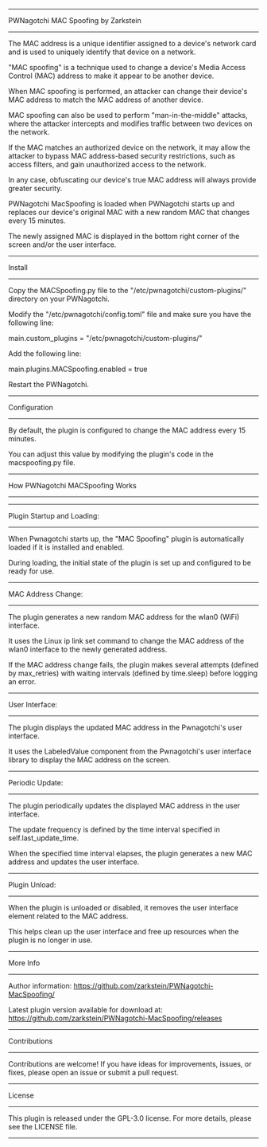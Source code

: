 *****
PWNagotchi MAC Spoofing by Zarkstein
*****

The MAC address is a unique identifier assigned to a device's network card and is used to uniquely identify that device on a network.

"MAC spoofing" is a technique used to change a device's Media Access Control (MAC) address to make it appear to be another device.

When MAC spoofing is performed, an attacker can change their device's MAC address to match the MAC address of another device.

MAC spoofing can also be used to perform "man-in-the-middle" attacks, where the attacker intercepts and modifies traffic between two devices on the network.

If the MAC matches an authorized device on the network, it may allow the attacker to bypass MAC address-based security restrictions, such as access filters, and gain unauthorized access to the network.

In any case, obfuscating our device's true MAC address will always provide greater security.

PWNagotchi MacSpoofing is loaded when PWNagotchi starts up and replaces our device's original MAC with a new random MAC that changes every 15 minutes.

The newly assigned MAC is displayed in the bottom right corner of the screen and/or the user interface.


*****
Install
*****

Copy the MACSpoofing.py file to the "/etc/pwnagotchi/custom-plugins/" directory on your PWNagotchi.

Modify the "/etc/pwnagotchi/config.toml" file and make sure you have the following line:

main.custom_plugins = "/etc/pwnagotchi/custom-plugins/"

Add the following line:

main.plugins.MACSpoofing.enabled = true

Restart the PWNagotchi.


*****
Configuration
*****

By default, the plugin is configured to change the MAC address every 15 minutes.

You can adjust this value by modifying the plugin's code in the macspoofing.py file.


*****
How PWNagotchi MACSpoofing Works
*****

*****
Plugin Startup and Loading:
*****

When Pwnagotchi starts up, the "MAC Spoofing" plugin is automatically loaded if it is installed and enabled.

During loading, the initial state of the plugin is set up and configured to be ready for use.


*****
MAC Address Change:
*****

The plugin generates a new random MAC address for the wlan0 (WiFi) interface.

It uses the Linux ip link set command to change the MAC address of the wlan0 interface to the newly generated address.

If the MAC address change fails, the plugin makes several attempts (defined by max_retries) with waiting intervals (defined by time.sleep) before logging an error.

*****
User Interface:
*****

The plugin displays the updated MAC address in the Pwnagotchi's user interface.

It uses the LabeledValue component from the Pwnagotchi's user interface library to display the MAC address on the screen.


*****
Periodic Update:
*****

The plugin periodically updates the displayed MAC address in the user interface.

The update frequency is defined by the time interval specified in self.last_update_time.

When the specified time interval elapses, the plugin generates a new MAC address and updates the user interface.

*****
Plugin Unload:
*****

When the plugin is unloaded or disabled, it removes the user interface element related to the MAC address.

This helps clean up the user interface and free up resources when the plugin is no longer in use.

*****
More Info
*****

Author information:
https://github.com/zarkstein/PWNagotchi-MacSpoofing/

Latest plugin version available for download at:
https://github.com/zarkstein/PWNagotchi-MacSpoofing/releases

*****
Contributions
*****

Contributions are welcome! If you have ideas for improvements, issues, or fixes, please open an issue or submit a pull request.

*****
License
*****

This plugin is released under the GPL-3.0 license. For more details, please see the LICENSE file.

*****
